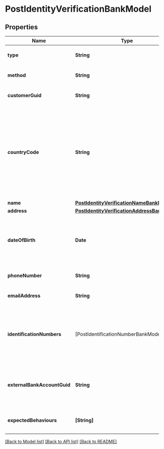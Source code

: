 # PostIdentityVerificationBankModel

## Properties
Name | Type | Description | Notes
------------ | ------------- | ------------- | -------------
**type** | **String** | The type of identity verification. | 
**method** | **String** | The identity verification method. | 
**customerGuid** | **String** | The customer&#39;s identifier. | [optional] 
**countryCode** | **String** | The ISO 3166 country 2-Alpha country the customer is being verified in; required when method is set to &#39;id_and_selfie&#39;. If not present, will default to the Bank&#39;s configured country code. | [optional] 
**name** | [**PostIdentityVerificationNameBankModel**](PostIdentityVerificationNameBankModel.md) |  | [optional] 
**address** | [**PostIdentityVerificationAddressBankModel**](PostIdentityVerificationAddressBankModel.md) |  | [optional] 
**dateOfBirth** | **Date** | The customer&#39;s date of birth; required when type is set to &#39;kyc&#39; and method is set to &#39;attested&#39;. | [optional] 
**phoneNumber** | **String** | The customer&#39;s phone number. | [optional] 
**emailAddress** | **String** | The customer&#39;s email address. | [optional] 
**identificationNumbers** | [PostIdentificationNumberBankModel] | The customer&#39;s identification numbers; required when type is set to &#39;kyc&#39; and method is set to &#39;attested&#39;. | [optional] 
**externalBankAccountGuid** | **String** | The external bank account&#39;s identifier. Required for &#39;bank_account&#39; type. | [optional] 
**expectedBehaviours** | **[String]** | The optional expected behaviour to simulate. | [optional] 

[[Back to Model list]](../README.md#documentation-for-models) [[Back to API list]](../README.md#documentation-for-api-endpoints) [[Back to README]](../README.md)


